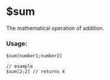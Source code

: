 # $sum

The mathematical operation of addition.

### Usage:

```plain
$sum[number1;number2]

// example
$sum[2;2] // returns 4
```
